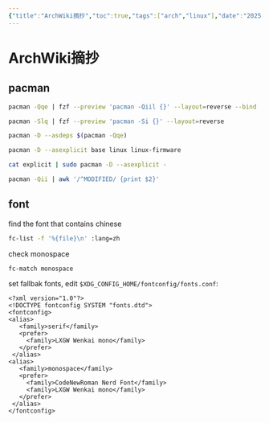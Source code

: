 ```yaml
---
{"title":"ArchWiki摘抄","toc":true,"tags":["arch","linux"],"date":"2025-01-03","dg-publish":true,"permalink":"/wiki/code/arch/archwiki/","dgPassFrontmatter":true,"noteIcon":""}
---
```



# ArchWiki摘抄

## pacman

```sh
pacman -Qqe | fzf --preview 'pacman -Qiil {}' --layout=reverse --bind 'enter:execute(pacman -Qiil {} | less)'
```

```sh
pacman -Slq | fzf --preview 'pacman -Si {}' --layout=reverse
```

```sh
pacman -D --asdeps $(pacman -Qqe)
```

```sh
pacman -D --asexplicit base linux linux-firmware
```

```sh
cat explicit | sudo pacman -D --asexplicit -
```

```sh
pacman -Qii | awk '/^MODIFIED/ {print $2}'
```

## font

find the font that contains chinese

```sh
fc-list -f '%{file}\n' :lang=zh
```

check monospace

```sh
fc-match monospace
```

set fallbak fonts, edit `$XDG_CONFIG_HOME/fontconfig/fonts.conf`:

```text
<?xml version="1.0"?>
<!DOCTYPE fontconfig SYSTEM "fonts.dtd">
<fontconfig>
<alias>
   <family>serif</family>
   <prefer>
     <family>LXGW Wenkai mono</family>
   </prefer>
 </alias>
<alias>
   <family>monospace</family>
   <prefer>
     <family>CodeNewRoman Nerd Font</family>
     <family>LXGW Wenkai mono</family>
   </prefer>
 </alias>
</fontconfig>

```
